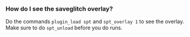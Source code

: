 <!--overlay-->
### How do I see the saveglitch overlay?
Do the commands `plugin_load spt` and `spt_overlay 1` to see the overlay.
Make sure to do `spt_unload` before you do runs.